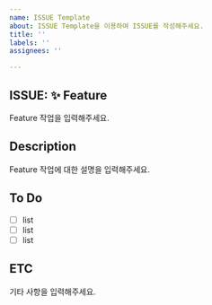```yaml
---
name: ISSUE Template
about: ISSUE Template을 이용하여 ISSUE를 작성해주세요.
title: ''
labels: ''
assignees: ''

---
```


## ISSUE: ✨ Feature
Feature 작업을 입력해주세요.

## Description
Feature 작업에 대한 설명을 입력해주세요.

## To Do
- [ ] list
- [ ] list
- [ ] list

## ETC
기타 사항을 입력해주세요.

